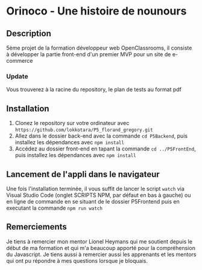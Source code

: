 # Orinoco - Une histoire de nounours

## Description
5ème projet de la formation développeur web OpenClassrooms, il consiste à développer la partie front-end d'un premier MVP pour un site de e-commerce

### Update
Vous trouverez à la racine du repository, le plan de tests au format pdf

## Installation
1. Clonez le repository sur votre ordinateur avec `https://github.com/lokkotara/P5_florand_gregory.git`
1. Allez dans le dossier back-end avec la commande `cd P5Backend`, puis installez les dépendances avec `npm install`
1. Accédez au dossier front-end en tapant la commande `cd ../P5FrontEnd`, puis installez les dépendances avec `npm install`

## Lancement de l'appli dans le navigateur
Une fois l'installation terminée, il vous suffit de lancer le script `watch` via Visual Studio Code (onglet SCRIPTS NPM, par défaut en bas à gauche) ou en ligne de commande en se situant de le dossier P5Frontend puis en executant la commande `npm run watch`

## Remerciements
Je tiens à remercier mon mentor Lionel Heymans qui me soutient depuis le début de ma formation et qui m'a beaucoup apporté pour la compréhension du Javascript. Je tiens aussi à remercier aussi les apprenants et les mentors qui ont pu répondre à mes questions lorsque je bloquais.
